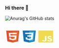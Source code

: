 ### Hi there 👋

![Anurag's GitHub stats](https://github-readme-stats.vercel.app/api?username=henpaulo&show_icons=true&theme=midnight-purple)
<div style= "isplay: incline-block"> <br>
  <img align="center" alt="henpaulo-HTML" height="40" width="50" src="https://raw.githubusercontent.com/devicons/devicon/master/icons/html5/html5-original.svg">
  
  <img align="center" alt="henpaulo-HTML" height="40" width="50" src="https://raw.githubusercontent.com/devicons/devicon/master/icons/css3/css3-original.svg">
  
  <img align="center" alt="henpaulo-HTML" height="40" width="50" src="https://raw.githubusercontent.com/devicons/devicon/master/icons/javascript/javascript-plain.svg">
  </div>




